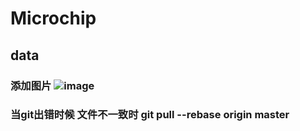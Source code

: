 # Microchip
## data
### 添加图片  ![image](https://github.com/ButBueatiful/dotvim/raw/master/screenshots/vim-screenshot.jpg)
###  当git出错时候 文件不一致时  git pull --rebase origin master
